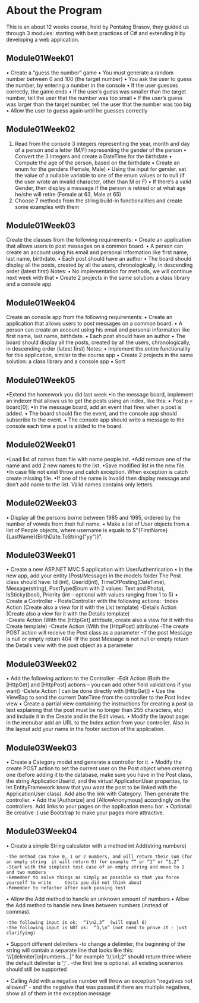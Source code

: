 ﻿# About the Program

This is an about 12 weeks course, held by Pentalog Brasov, they guided us through 3 modules: starting with best practices of C# and extending it by developing a web application.

## Module01Week01

• Create a “guess the number” game
• You must generate a random number between 0 and 100 (the target number)
• You ask the user to guess the number, by entering a number in the console
• If the user guesses correctly, the game ends
• If the user’s guess was smaller than the target number, tell the user that the number
was too small
• If the user’s guess was larger than the target number, tell the user that the number
was too big
• Allow the user to guess again until he guesses correctly

## Module01Week02

1. Read from the console 3 integers representing the year, month and day of
a person and a letter (M/F) representing the gender of the person
• Convert the 3 integers and create a DateTime for the birthdate
• Compute the age of the person, based on the birthdate
• Create an enum for the genders (Female, Male)
• Using the input for gender, set the value of a nullable variable to one of the enum
values or to null (if the user wrote an invalid character, other than M or F)
• If there’s a valid Gender, then display a message if the person is retired or at what age
he/she will retire (Female at 63, Male at 65)
2. Choose 7 methods from the string build-in functionalities and create some
examples with them

## Module01Week03

Create the classes from the following requirements:
• Create an application that allows users to post messages on a common board.
• A person can create an account using his email and personal information like first
name, last name, birthdate.
• Each post should have an author
• The board should display all the posts, created by all the users, chronologically, in
descending order (latest first)
Notes:
• No implementation for methods, we will continue next week with that
• Create 2 projects in the same solution: a class library and a console app

## Module01Week04

Create an console app from the following requirements:
• Create an application that allows users to post messages on a common board.
• A person can create an account using his email and personal information like first
name, last name, birthdate.
• Each post should have an author
• The board should display all the posts, created by all the users, chronologically, in
descending order (latest first)
Notes:
• Implement the entire functionality for this application, similar to the course app
• Create 2 projects in the same solution: a class library and a console app
• Sort

## Module01Week05

•Extend the homework you did last week
•In the message board, implement an indexer that allows us to get the posts
using an index, like this:
• Post p = board[0];
•In the message board, add an event that fires when a post is added.
• The board should fire the event, and the console app should subscribe to the
event.
• The console app should write a message to the console each time a post is
added to the board.

## Module02Week01

•Load list of names from file with name people.txt.
•Add remove one of the name and add 2 new names to the list.
•Save modified list in the new file.
•In case file not exist throw and catch exception. When exception is catch
create missing file.
•If one of the name is invalid then display message and don’t add name to the
list. Valid names contains only letters.

## Module02Week03

• Display all the persons borne between 1985 and 1995, ordered by the number of vowels from their full name.
• Make a list of User objects from a list of People objects, where username is equals to $"{FirstName}{LastName}{BirthDate.ToString("yy")}".

## Module03Week01

• Create a new ASP.NET MVC 5 application with UserAuthentication
• In the new app, add your entity (Post/Message) in the models folder
The Post class should have: Id (int), UserId(int), TimeOfPosting(DateTime), Message(string), PostType(Enum with 2 values: Text and Photo), IsSticky(bool), Priority (int – optional with values ranging from 1 to 5)
• Create a Controller - PostsController with the following actions:
	-Index Action (Create also a view for it with the List template)
	-Details Action (Create also a view for it with the Details template)		
	-Create Action (With the [HttpGet] attribute, create also a view for it with the 	Create template)
	-Create Action (With the [HttpPost] attribute)
		-The create POST action will receive the Post class as a parameter
		-If the post Message is null or empty return 404
		-If the post Message is not null or empty return the Details view with the 		post object as a parameter

## Module03Week02

• Add the following actions to the Controller:
	-Edit Action (Both the [HttpGet] and [HttpPost] actions – you can add other field 	validations if you want)
	-Delete Action ( can be done directly with [HttpGet])
• Use the ViewBag to send the current DateTime from the controller to the Post Index view
• Create a partial view containing the instructions for creating a post (a text explaining that the post must be no longer than 255 characters, etc) and include it in the Create and in the Edit views.
• Modify the layout page: in the menubar add an URL to the Index action from your controller. Also in the layout add your name in the footer section of the application.

## Module03Week03

• Create a Category model and generate a controller for it.
• Modify the create POST action to set the current user on the Post object when creating one (before adding it to the database, make sure you have in the Post class, the string ApplicationUserId, and the virtual ApplicationUser properties, to let EntityFramework know that you want the post to be linked with the ApplicationUser class). Add also the link with Category. Then generate the controller.
• Add the [Authorize] and [AllowAnonymous] accordingly on the controllers. Add links to your pages on the application menu bar.
• Optional: Be creative :) use Bootstrap to make your pages more attractive.

## Module03Week04

• Create a simple String calculator with a method int Add(string numbers)

    -The method can take 0, 1 or 2 numbers, and will return their sum (for an empty string 	it will return 0) for example “” or “1” or “1,2”
    -Start with the simplest test case of an empty string and move to 1 and two numbers
    -Remember to solve things as simply as possible so that you force yourself to write 	tests you did not think about
    -Remember to refactor after each passing test

• Allow the Add method to handle an unknown amount of numbers
• Allow the Add method to handle new lines between numbers (instead of commas).

    -the following input is ok:  “1\n2,3”  (will equal 6)
    -the following input is NOT ok:  “1,\n” (not need to prove it - just clarifying)

• Support different delimiters
    -to change a delimiter, the beginning of the string will contain a separate line that 	looks like this:   “//[delimiter]\n[numbers…]” for example “//;\n1;2” should 	return three where the default delimiter is ‘;’ .
    -the first line is optional. all existing scenarios should still be supported

• Calling Add with a negative number will throw an exception “negatives not allowed” - and the negative that was passed.if there are multiple negatives, show all of them in the exception message




